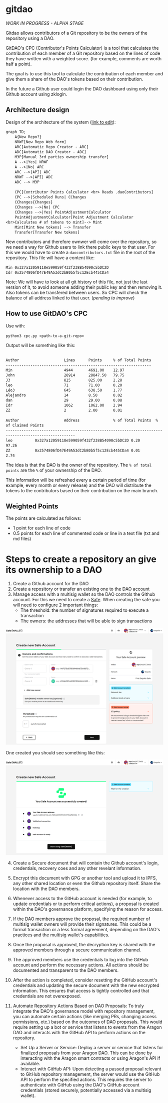 # gitdao

*WORK IN PROGRESS - ALPHA STAGE*  

Gitdao allows contributors of a Git repository to be the owners of the repository using a DAO.

GitDAO's CPC (Contributor's Points Calculator) is a tool that calculates the contribution of each member of a Git repository based on the lines of code they have written with a weighted score. (for example, comments are worth half a point).

The goal is to use this tool to calculate the contribution of each member and give them a share of the DAO's tokens based on their contribution.

In the future a Github user could login the DAO dashboard using only their Github account using zklogin.


## Architecture design


Design of the architecture of the system ([link to edit](https://mermaid.live/edit#pako:eNp1Uk1vgzAM_StWdm136a2bOiHQpB3aVbRSNUEPKTGFDRKUD1UT7X9fEqBlU8eBOM_P9rPjlmSCIZmTo6RNAdvoKeVgv6Bd4QlibMTLpUNW8e41GUDY4QFyIet9T4_DJDBa1FSXWccIJVItJEydc6BFY1oUvI9Z0cBaztbJknJDK5hJBg2VukQF4sRRqqJsQEvKVY5yyArT6eL8gersRY7BlTi78leRHgzWb2dX7tbXHdgaDnViUt5B4TpMQsG1LA_GaV6LkmsFIa0yU_kung9yYbunTMEjo2JEVvtrDl9skxXITIUMYsOt8DAsKD-i6ln9re3Py2_42prNdsfjJ-HFBezTKF0j1zeRXcC_7sR74Ob6299wtcUeQOSgxRdyZQ-obeDez8wa_VNaK3E_cJvTUfd-rtv-DTvecEsGY8wnE1KjrGnJ7J62LiAlusAaUzK3JsOcmkqnJOUXS6V23JtvnpG5lgYnxDTMio1Kaje8JvOcVgovP9ja-RY)):

```mermaid
graph TD;
    A{New Repo?}
    NRWF[New Repo Web form]
    ARC[Automatic Repo Creator - ARC]
    ADC[Automatic DAO Creator - ADC]
    M3P[Manual 3rd parties ownership transfer]
    A -->|Yes| NRWF
    A -->|No| ARC
    ARC -->|API| ADC
    NRWF -->|API| ADC
    ADC --> M3P

    CPC[Contributor Points Calculator <br> Reads .daoContributors]
    CPC -->|Scheduled Runs| CChanges
    CChanges{Changes}
    CChanges -->|No| CPC
    CChanges -->|Yes| PointAdjustmentCalculator
    PointAdjustmentCalculator[Point Adjustment Calculator <br>Calculates # of tokens to mint]--> Mint
    Mint[Mint New tokens] --> Transfer
    Transfer[Transfer New tokens]
```

New contributors and therefore ownwer will come over the repository, so we need a way for Github users to link there public keys to that user. For this we would have to create a `daocontributors.txt` file in the root of the repository. This file will have a content like:

```
Min 0x327a12059118e599059f432f238B54090c5bDC2D
Idr 0x2574806fD47E49A53dC2bB0b5f5c12Ecb445CDa4
```

Note: We will have to look at all git history of this file, not just the last version of it, to avoid someone adding their public key and then removing it. Also tokens can be transfered between users. So CPC will check the balance of all address linked to that user. (*pending to improve*)


## How to use GitDAO's CPC

Use with:

`python3 cpc.py <path-to-a-git-repo>`

Output will be something like this:

```

Author                    Lines      Points     % of Total Points 
-----------------------------------------------------------------
Min                       4944       4691.00    12.97             
John                      28914      28847.50   79.75             
J3                        825        825.00     2.28              
leo                       71         71.00      0.20              
Léo3                      645        638.50     1.77              
Alejandro                 14         8.50       0.02              
dan                       29         29.00      0.08              
Idr                       1062       1062.00    2.94              
ZZ                        2          2.00       0.01   

Author                    Address               % of Total Points  % of Claimed Points
-----------------------------------------------------------------------------------------------------
leo          0x327a12059118e599059f432f238B54090c5bDC2D 0.20               97.26             
ZZ           0x2574806fD47E49A53dC2bB0b5f5c12Ecb445CDa4 0.01               2.74   
```



The idea is that the DAO is the owner of the repository. The `% of total points` are the `%` of your ownership of the DAO.

This information will be refreshed every a certain period of time (for example, every month or every release) and the DAO will distribute the tokens to the contributors based on their contribution on the main branch.

## Weighted Points

The points are calculated as follows:

- 1 point for each line of code
- 0.5 points for each line of commented code or line in a text file (txt and md files)

# Steps to create a repository an give its ownership to a DAO

1. Create a Github account for the DAO
2. Create a repository or transfer an existing one to the DAO account
3. Manage access with a multisig wallet so the DAO controls the Github account. For this we need to create a [Safe](https://safe.global).
When creating the safe you will need to configure 2 important things:
    - The threshold: the number of signatures required to execute a transaction
    - The owners: the addresses that will be able to sign transactions

![alt text](image.png)

One created you should see something like this:

![alt text](image-1.png)

4. Create a Secure document that will contain the Github account's login, credentials, recovery coes and any other revelant information.

5. Encrypt this document with GPG or another tool and upload it to IPFS, any other shared location or even the Github repository itself. Share the location with the DAO members.

6. Whenever access to the GitHub account is needed (for example, to update credentials or to perform critical actions), a proposal is created within the DAO's governance platform, specifying the reason for access.

7. If the DAO members approve the proposal, the required number of multisig wallet owners will provide their signatures. This could be a formal transaction or a less formal agreement, depending on the DAO's practices and the multisig wallet's capabilities.

8.  Once the proposal is approved, the decryption key is shared with the approved members through a secure communication channel.

9. The approved members use the credentials to log into the GitHub account and perform the necessary actions. All actions should be documented and transparent to the DAO members.

10. After the action is completed, consider resetting the GitHub account's credentials and updating the secure document with the new encrypted information. This ensures that access is tightly controlled and that credentials are not overexposed.

11. Automate Repository Actions Based on DAO Proposals: To truly integrate the DAO's governance model with repository management, you can automate certain actions (like merging PRs, changing access permissions, etc.) based on the outcomes of DAO proposals. This would require setting up a bot or service that listens to events from the Aragon DAO and interacts with the GitHub API to perform actions on the repository.

    * Set Up a Server or Service: Deploy a server or service that listens for finalized proposals from your Aragon DAO. This can be done by interacting with the Aragon smart contracts or using Aragon's API if available.
    * Interact with GitHub API: Upon detecting a passed proposal relevant to GitHub repository management, the server would use the GitHub API to perform the specified actions. This requires the server to authenticate with GitHub using the DAO's GitHub account credentials (stored securely, potentially accessed via a multisig wallet).
